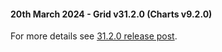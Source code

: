 
#### 20th March 2024 - Grid v31.2.0 (Charts v9.2.0)

For more details see [31.2.0 release post](https://blog.ag-grid.com/whats-new-in-ag-grid-31-2/).
